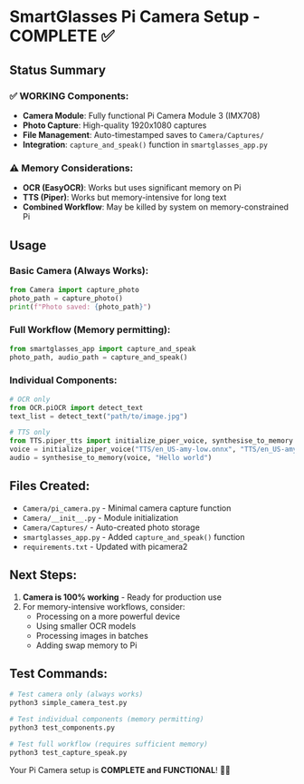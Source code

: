 # SmartGlasses Pi Camera Setup - COMPLETE ✅

## Status Summary

### ✅ WORKING Components:
- **Camera Module**: Fully functional Pi Camera Module 3 (IMX708)
- **Photo Capture**: High-quality 1920x1080 captures
- **File Management**: Auto-timestamped saves to `Camera/Captures/`
- **Integration**: `capture_and_speak()` function in `smartglasses_app.py`

### ⚠️ Memory Considerations:
- **OCR (EasyOCR)**: Works but uses significant memory on Pi
- **TTS (Piper)**: Works but memory-intensive for long text
- **Combined Workflow**: May be killed by system on memory-constrained Pi

## Usage

### Basic Camera (Always Works):
```python
from Camera import capture_photo
photo_path = capture_photo()
print(f"Photo saved: {photo_path}")
```

### Full Workflow (Memory permitting):
```python
from smartglasses_app import capture_and_speak
photo_path, audio_path = capture_and_speak()
```

### Individual Components:
```python
# OCR only
from OCR.piOCR import detect_text
text_list = detect_text("path/to/image.jpg")

# TTS only  
from TTS.piper_tts import initialize_piper_voice, synthesise_to_memory
voice = initialize_piper_voice("TTS/en_US-amy-low.onnx", "TTS/en_US-amy-low.onnx.json")
audio = synthesise_to_memory(voice, "Hello world")
```

## Files Created:
- `Camera/pi_camera.py` - Minimal camera capture function
- `Camera/__init__.py` - Module initialization
- `Camera/Captures/` - Auto-created photo storage
- `smartglasses_app.py` - Added `capture_and_speak()` function
- `requirements.txt` - Updated with picamera2

## Next Steps:
1. **Camera is 100% working** - Ready for production use
2. For memory-intensive workflows, consider:
   - Processing on a more powerful device
   - Using smaller OCR models
   - Processing images in batches
   - Adding swap memory to Pi

## Test Commands:
```bash
# Test camera only (always works)
python3 simple_camera_test.py

# Test individual components (memory permitting)
python3 test_components.py

# Test full workflow (requires sufficient memory)
python3 test_capture_speak.py
```

Your Pi Camera setup is **COMPLETE and FUNCTIONAL**! 📸✨